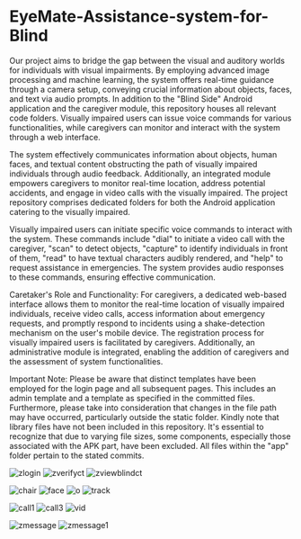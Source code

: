 # EyeMate-Assistance-system-for-Blind
Our project aims to bridge the gap between the visual and auditory worlds for individuals with visual impairments. By employing advanced image processing and machine learning, the system offers real-time guidance through a camera setup, conveying crucial information about objects, faces, and text via audio prompts. In addition to the "Blind Side" Android application and the caregiver module, this repository houses all relevant code folders. Visually impaired users can issue voice commands for various functionalities, while caregivers can monitor and interact with the system through a web interface. 

The system effectively communicates information about objects, human faces, and textual content obstructing the path of visually impaired individuals through audio feedback. Additionally, an integrated module empowers caregivers to monitor real-time location, address potential accidents, and engage in video calls with the visually impaired. The project repository comprises dedicated folders for both the Android application catering to the visually impaired.

Visually impaired users can initiate specific voice commands to interact with the system. These commands include "dial" to initiate a video call with the caregiver, "scan" to detect objects, "capture" to identify individuals in front of them, "read" to have textual characters audibly rendered, and "help" to request assistance in emergencies. The system provides audio responses to these commands, ensuring effective communication.

Caretaker's Role and Functionality:
For caregivers, a dedicated web-based interface allows them to monitor the real-time location of visually impaired individuals, receive video calls, access information about emergency requests, and promptly respond to incidents using a shake-detection mechanism on the user's mobile device. The registration process for visually impaired users is facilitated by caregivers. Additionally, an administrative module is integrated, enabling the addition of caregivers and the assessment of system functionalities.

Important Note:
Please be aware that distinct templates have been employed for the login page and all subsequent pages. This includes an admin template and a template as specified in the committed files. Furthermore, please take into consideration that changes in the file path may have occurred, particularly outside the static folder. Kindly note that library files have not been included in this repository. It's essential to recognize that due to varying file sizes, some components, especially those associated with the APK part, have been excluded.  All files within the "app" folder pertain to the stated commits.

![zlogin](https://github.com/raziyahya/EyeMate-Assistance-system-for-Blind/assets/86314686/4ab001a5-8c4f-49e3-affb-de5379422076)
![zverifyct](https://github.com/raziyahya/EyeMate-Assistance-system-for-Blind/assets/86314686/c6ab1249-8f8f-4831-9853-85e549bbb7ae)
![zviewblindct](https://github.com/raziyahya/EyeMate-Assistance-system-for-Blind/assets/86314686/284890fb-b334-4324-a3d9-2cc8cc6347ff)

![chair](https://github.com/raziyahya/EyeMate-Assistance-system-for-Blind/assets/86314686/f0c85fb7-7705-4050-a88c-107b4e3e3354)
![face](https://github.com/raziyahya/EyeMate-Assistance-system-for-Blind/assets/86314686/146f1cfe-d7d9-41b1-8c42-7b68a0897fc8)
![o](https://github.com/raziyahya/EyeMate-Assistance-system-for-Blind/assets/86314686/4e5382ef-a264-47c9-ad3f-08f749d9d20c)
![track](https://github.com/raziyahya/EyeMate-Assistance-system-for-Blind/assets/86314686/1cbc4209-e2b0-4220-8307-8d6431d3d289)

![call1](https://github.com/raziyahya/EyeMate-Assistance-system-for-Blind/assets/86314686/130e0c67-2bd8-405f-b505-64662b520c41)
![call3](https://github.com/raziyahya/EyeMate-Assistance-system-for-Blind/assets/86314686/b22c60a5-1af8-46ec-96d3-c94cafbff57b)
![vid](https://github.com/raziyahya/EyeMate-Assistance-system-for-Blind/assets/86314686/026d1c0b-d53d-4264-a626-17a89cc91f0e)

![zmessage](https://github.com/raziyahya/EyeMate-Assistance-system-for-Blind/assets/86314686/59e7e5e7-c9ff-463d-8b80-fdbfa5704959)
![zmessage1](https://github.com/raziyahya/EyeMate-Assistance-system-for-Blind/assets/86314686/226b0554-581f-4ca8-969a-15f25721f64b)


